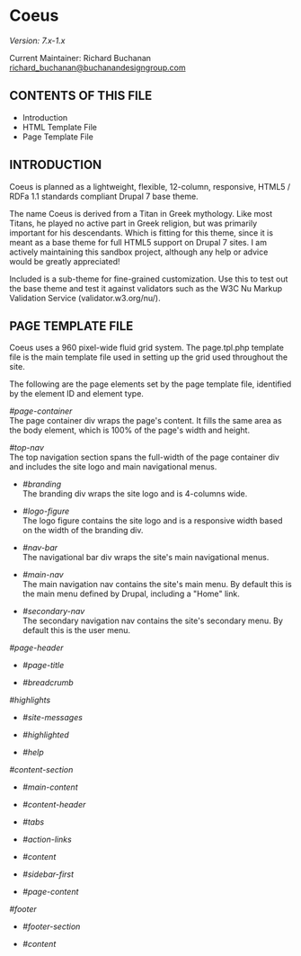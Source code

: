 Coeus
================================
*Version: 7.x-1.x*

Current Maintainer: Richard Buchanan <richard_buchanan@buchanandesigngroup.com>


CONTENTS OF THIS FILE
---------------------

 * Introduction
 * HTML Template File
 * Page Template File


INTRODUCTION
------------
Coeus is planned as a lightweight, flexible, 12-column, responsive, HTML5 /
RDFa 1.1 standards compliant Drupal 7 base theme.

The name Coeus is derived from a Titan in Greek mythology. Like most Titans, he
played no active part in Greek religion, but was primarily important for his
descendants. Which is fitting for this theme, since it is meant as a base theme
for full HTML5 support on Drupal 7 sites. I am actively maintaining this sandbox
project, although any help or advice would be greatly appreciated!

Included is a sub-theme for fine-grained customization. Use this to test out the
base theme and test it against validators such as the W3C Nu Markup Validation
Service (validator.w3.org/nu/).


PAGE TEMPLATE FILE
------------------
Coeus uses a 960 pixel-wide fluid grid system. The page.tpl.php template file
is the main template file used in setting up the grid used throughout the site.

The following are the page elements set by the page template file, identified by
the element ID and element type.

*#page-container*  
The page container div wraps the page's content. It fills the same area as the
body element, which is 100% of the page's width and height.

*#top-nav*  
The top navigation section spans the full-width of the page container div
and includes the site logo and main navigational menus.

* *#branding*  
The branding div wraps the site logo and is 4-columns wide.

* *#logo-figure*  
The logo figure contains the site logo and is a responsive width based on
the width of the branding div.
      
* *#nav-bar*  
The navigational bar div wraps the site's main navigational menus.

* *#main-nav*  
The main navigation nav contains the site's main menu. By default this
is the main menu defined by Drupal, including a "Home" link.

* *#secondary-nav*  
The secondary navigation nav contains the site's secondary menu. By
default this is the user menu.

*#page-header*  
* *#page-title*  

* *#breadcrumb*  

*#highlights*  
* *#site-messages*  

* *#highlighted*  

* *#help*  

*#content-section*  
* *#main-content*  

* *#content-header*  

* *#tabs*  

* *#action-links*  

* *#content*  

* *#sidebar-first*  

* *#page-content*  

*#footer*  
* *#footer-section*  

* *#content*  
